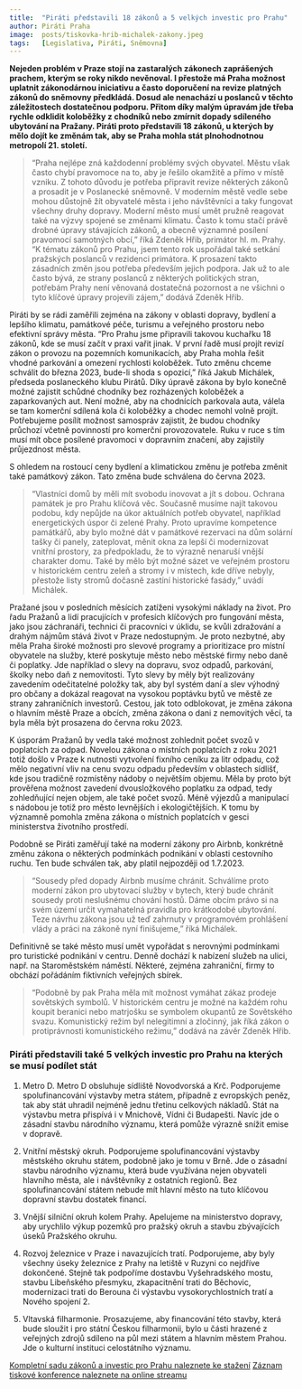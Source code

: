 ```yaml
---
title:  "Piráti představili 18 zákonů a 5 velkých investic pro Prahu"
author: Piráti Praha
image:  posts/tiskovka-hrib-michalek-zakony.jpeg
tags:   [Legislativa, Piráti, Sněmovna]
---
```

 
**Nejeden problém v Praze stojí na zastaralých zákonech zaprášených prachem, kterým se roky nikdo nevěnoval. I přestože má Praha možnost uplatnit zákonodárnou iniciativu a často doporučení na revize platných zákonů do sněmovny předkládá. Dosud ale nenachází u poslanců v těchto záležitostech dostatečnou podporu.  Přitom  díky malým úpravám jde třeba rychle odklidit koloběžky z  chodníků nebo zmírnit dopady sdíleného ubytování na Pražany. Piráti proto představili 18 zákonů, u kterých by mělo dojít ke změnám tak, aby se Praha mohla stát plnohodnotnou metropolí 21. století.**

>“Praha nejlépe zná každodenní problémy svých obyvatel. Městu však často chybí pravomoce na to, aby je řešilo okamžitě a přímo v místě vzniku. Z tohoto důvodu je potřeba připravit revize některých zákonů a prosadit je v Poslanecké sněmovně. V moderním městě vedle sebe mohou důstojně žít obyvatelé města i jeho návštěvníci a taky fungovat všechny druhy dopravy. Moderní město musí umět pružně reagovat také na výzvy spojené se změnami klimatu. Často k tomu stačí právě drobné úpravy stávajících zákonů, a obecně významné posílení pravomocí samotných obcí,” říká Zdeněk Hřib, primátor hl. m. Prahy. “K tématu zákonů pro Prahu, jsem tento rok uspořádal také setkání pražských poslanců v rezidenci primátora. K prosazení takto zásadních změn jsou potřeba především jejich podpora. Jak už to ale často bývá, ze strany poslanců z některých politických stran, potřebám Prahy není věnovaná dostatečná pozornost a ne všichni o tyto klíčové úpravy projevili zájem,” dodává Zdeněk Hřib. 

Piráti by se rádi zaměřili zejména na zákony v oblasti dopravy, bydlení a lepšího klimatu, památkové péče, turismu a veřejného prostoru nebo efektivní správy města. “Pro Prahu jsme připravili takovou kuchařku 18 zákonů, kde se musí začít v praxi vařit jinak. V první řadě musí projít revizí zákon o provozu na pozemních komunikacích, aby Praha mohla řešit vhodné parkování a omezení rychlosti koloběžek. Tuto změnu chceme schválit do března 2023, bude-li shoda s opozicí,” říká Jakub Michálek, předseda poslaneckého klubu Pirátů. Díky úpravě zákona by bylo konečně možné zajistit schůdné chodníky bez rozházených koloběžek a zaparkovaných aut. Není možné, aby na chodnících parkovala auta, válela se tam komerční sdílená kola či koloběžky a chodec nemohl volně projít. Potřebujeme posílít možnost samospráv zajistit, že budou chodníky průchozí včetně povinností pro komerční provozovatele. Ruku v ruce s tím musí mít obce posílené pravomoci v dopravním značení, aby zajistily průjezdnost města. 

S ohledem na rostoucí ceny bydlení a klimatickou změnu je potřeba změnit také památkový zákon. Tato změna bude schválena do června 2023. 

>“Vlastníci domů by měli mít svobodu inovovat a jít s dobou. Ochrana památek je pro Prahu klíčová věc. Současně musíme najít takovou podobu, kdy nepůjde na úkor aktuálních potřeb obyvatel, například energetických úspor či zelené Prahy. Proto upravíme kompetence památkářů, aby bylo možné dát v památkové rezervaci na dům solární tašky či panely, zateplovat, měnit okna za lepší či modernizovat vnitřní prostory, za předpokladu, že to výrazně nenaruší vnější charakter domu. Také by mělo být možné sázet ve veřejném prostoru v historickém centru zeleň a stromy i v místech, kde dříve nebyly, přestože listy stromů dočasně zastíní historické fasády,” uvádí  Michálek.

Pražané jsou v posledních měsících zatíženi vysokými náklady na život. Pro řadu Pražanů a lidí pracujících v profesích klíčových pro fungování města, jako jsou záchranáři, technici či pracovníci v úklidu, se kvůli zdražování a drahým nájmům stává život v Praze nedostupným. Je proto nezbytné, aby měla Praha široké možnosti pro slevové programy a prioritizace pro místní obyvatele na služby, které poskytuje město nebo městské firmy nebo daně či poplatky. Jde například o slevy na dopravu, svoz odpadů, parkování, školky nebo daň z nemovitosti. Tyto slevy by měly být realizovány zavedením odečitatelné položky tak, aby byl systém daní  a slev výhodný pro občany a dokázal reagovat na vysokou poptávku bytů ve městě ze strany zahraničních investorů. Cestou, jak toto odblokovat, je změna zákona o hlavním městě Praze a obcích, změna zákona o dani z nemovitých věcí, ta byla měla být prosazena do června roku 2023.

K úsporám Pražanů by vedla také možnost zohlednit počet svozů v poplatcích za odpad. Novelou zákona o místních poplatcích z roku 2021 totiž došlo v Praze k nutnosti vytvoření fixního ceníku za litr odpadu, což mělo negativní vliv na cenu svozu odpadu především v oblastech sídlišť, kde jsou tradičně rozmístěny nádoby o největším objemu. Měla by proto být prověřena možnost zavedení dvousložkového poplatku za odpad, tedy zohledňující nejen  objem, ale také počet svozů. Méně výjezdů a manipulací s nádobou je totiž pro město levnějších i ekologičtějších. K tomu by významně pomohla změna zákona o místních poplatcích v gesci ministerstva životního prostředí. 

Podobně se Piráti zaměřují také na moderní zákony pro Airbnb, konkrétně změnu zákona o některých podmínkách podnikání v oblasti cestovního ruchu. Ten bude schválen tak, aby platil nejpozději od 1.7.2023. 

>“Sousedy před dopady Airbnb musíme chránit. Schválíme proto moderní zákon pro ubytovací služby v bytech, který bude chránit sousedy proti neslušnému chování hostů. Dáme obcím právo si na svém území určit vymahatelná pravidla pro krátkodobé ubytování. Teze návrhu zákona jsou už teď zahrnuty v programovém prohlášení vlády a práci na zákoně nyní finišujeme,” říká Michálek. 

Definitivně se také město musí umět vypořádat s  nerovnými podmínkami pro turistické podnikání v centru. Denně dochází k nabízení služeb na ulici, např. na Staroměstském náměstí. Některé, zejména zahraniční, firmy to obchází pořádáním fiktivních veřejných sbírek. 

>“Podobně by pak Praha měla mít možnost vymáhat zákaz prodeje sovětských symbolů. V historickém centru je možné na každém rohu koupit beranici nebo matrjošku se symbolem okupantů ze Sovětského svazu. Komunistický režim byl nelegitimní a zločinný, jak říká zákon o protiprávnosti komunistického režimu,” dodává na závěr Zdeněk Hřib.

### Piráti představili také 5 velkých investic pro Prahu na kterých se musí podílet stát
1. Metro D. Metro D obsluhuje sídliště Novodvorská a Krč. Podporujeme spolufinancování výstavby metra státem, případně z evropských peněz, tak aby stát uhradil nejméně jednu třetinu celkových nákladů. Stát na výstavbu metra přispívá i v Mnichově, Vídni či Budapešti. Navíc jde o zásadní stavbu národního významu, která pomůže výrazně snížit emise v dopravě. 

2. Vnitřní městský okruh. Podporujeme spolufinancování výstavby městského okruhu státem, podobně jako je tomu v Brně. Jde o zásadní stavbu národního významu, která bude využívána nejen obyvateli hlavního města, ale i návštěvníky z ostatních regionů. Bez spolufinancování státem nebude mít hlavní město na tuto klíčovou dopravní stavbu dostatek financí.

3. Vnější silniční okruh kolem Prahy. Apelujeme na ministerstvo dopravy, aby urychlilo výkup pozemků pro pražský okruh a stavbu zbývajících úseků Pražského okruhu. 

4. Rozvoj železnice v Praze i navazujících tratí. Podporujeme, aby byly všechny úseky železnice z Prahy na letiště v Ruzyni co nejdříve dokončené. Stejně tak podpoříme dostavbu Vyšehradského mostu, stavbu Libeňského přesmyku, zkapacitnění trati do Běchovic, modernizaci trati do Berouna či výstavbu vysokorychlostních tratí a Nového spojení 2. 

5. Vltavská filharmonie. Prosazujeme, aby financování této stavby, která bude sloužit i pro státní Českou filharmonii, bylo u části hrazené z veřejných zdrojů sdíleno na půl mezi státem a hlavním městem Prahou. Jde o kulturní instituci celostátního významu. 

[Kompletní sadu zákonů a investic pro Prahu naleznete ke stažení](https://drive.google.com/file/d/1x4zMSZhTmMhcvZBmCuCM7UuGi61Gq36b/view?usp=sharing)
[Záznam tiskové konference naleznete na online streamu](https://www.youtube.com/watch?v=qEw7aaRYf2g)


 
 
